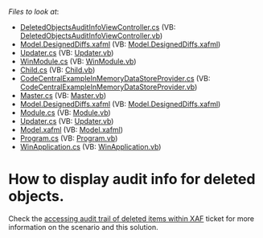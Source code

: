 <!-- default file list -->
*Files to look at*:

* [DeletedObjectsAuditInfoViewController.cs](./CS/WinSolution.Module.Win/DeletedObjectsAuditInfoViewController.cs) (VB: [DeletedObjectsAuditInfoViewController.vb](./VB/WinSolution.Module.Win/DeletedObjectsAuditInfoViewController.vb))
* [Model.DesignedDiffs.xafml](./CS/WinSolution.Module.Win/Model.DesignedDiffs.xafml) (VB: [Model.DesignedDiffs.xafml](./VB/WinSolution.Module.Win/Model.DesignedDiffs.xafml))
* [Updater.cs](./CS/WinSolution.Module.Win/Updater.cs) (VB: [Updater.vb](./VB/WinSolution.Module.Win/Updater.vb))
* [WinModule.cs](./CS/WinSolution.Module.Win/WinModule.cs) (VB: [WinModule.vb](./VB/WinSolution.Module.Win/WinModule.vb))
* [Child.cs](./CS/WinSolution.Module/Child.cs) (VB: [Child.vb](./VB/WinSolution.Module/Child.vb))
* [CodeCentralExampleInMemoryDataStoreProvider.cs](./CS/WinSolution.Module/CodeCentralExampleInMemoryDataStoreProvider.cs) (VB: [CodeCentralExampleInMemoryDataStoreProvider.vb](./VB/WinSolution.Module/CodeCentralExampleInMemoryDataStoreProvider.vb))
* [Master.cs](./CS/WinSolution.Module/Master.cs) (VB: [Master.vb](./VB/WinSolution.Module/Master.vb))
* [Model.DesignedDiffs.xafml](./CS/WinSolution.Module/Model.DesignedDiffs.xafml) (VB: [Model.DesignedDiffs.xafml](./VB/WinSolution.Module/Model.DesignedDiffs.xafml))
* [Module.cs](./CS/WinSolution.Module/Module.cs) (VB: [Module.vb](./VB/WinSolution.Module/Module.vb))
* [Updater.cs](./CS/WinSolution.Module/Updater.cs) (VB: [Updater.vb](./VB/WinSolution.Module/Updater.vb))
* [Model.xafml](./CS/WinSolution.Win/Model.xafml) (VB: [Model.xafml](./VB/WinSolution.Win/Model.xafml))
* [Program.cs](./CS/WinSolution.Win/Program.cs) (VB: [Program.vb](./VB/WinSolution.Win/Program.vb))
* [WinApplication.cs](./CS/WinSolution.Win/WinApplication.cs) (VB: [WinApplication.vb](./VB/WinSolution.Win/WinApplication.vb))
<!-- default file list end -->
# How to display audit info for deleted objects.


<p>Check the <a href="https://www.devexpress.com/Support/Center/p/Q183963">accessing audit trail of deleted items within XAF</a> ticket for more information on the scenario and this solution.</p>

<br/>


